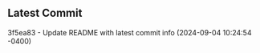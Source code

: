 
## Latest Commit
3f5ea83 - Update README with latest commit info (2024-09-04 10:24:54 -0400) <Yunxi-Zhou>
